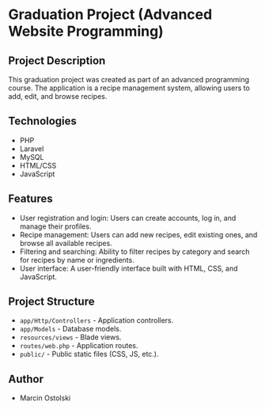 # Graduation Project (Advanced Website Programming)

## Project Description

This graduation project was created as part of an advanced programming course. The application is a recipe management system, allowing users to add, edit, and browse recipes.

## Technologies

- PHP
- Laravel
- MySQL
- HTML/CSS
- JavaScript

## Features

- User registration and login: Users can create accounts, log in, and manage their profiles.
- Recipe management: Users can add new recipes, edit existing ones, and browse all available recipes.
- Filtering and searching: Ability to filter recipes by category and search for recipes by name or ingredients.
- User interface: A user-friendly interface built with HTML, CSS, and JavaScript.

## Project Structure

- `app/Http/Controllers` - Application controllers.
- `app/Models` - Database models.
- `resources/views` - Blade views.
- `routes/web.php` - Application routes.
- `public/` - Public static files (CSS, JS, etc.).

## Author

- Marcin Ostolski
